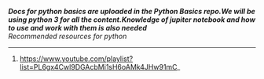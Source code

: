 ***Docs for python basics are uploaded in the Python Basics repo.We will be using python 3 for all the content.Knowledge of jupiter notebook and how to use and work with them is also needed***
<br>
*Recommended resources for python*
***
1) https://www.youtube.com/playlist?list=PL6gx4Cwl9DGAcbMi1sH6oAMk4JHw91mC_